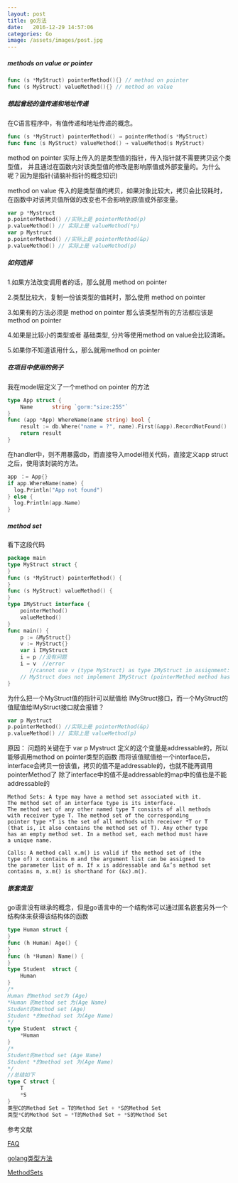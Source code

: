 ```yaml
---
layout: post
title: go方法
date:   2016-12-29 14:57:06
categories: Go
image: /assets/images/post.jpg
---
```


##### methods on value or pointer

```go
func (s *MyStruct) pointerMethod(){} // method on pointer
func (s MyStruct) valueMethod(){} // method on value
```

##### 想起曾经的值传递和地址传递

在C语言程序中，有值传递和地址传递的概念。

```go
func (s *MyStruct) pointerMethod() ⇒ pointerMethod(s *MyStruct)
func func (s MyStruct) valueMethod() ⇒ valueMethod(s MyStruct)
```
method on pointer 实际上传入的是类型值的指针，传入指针就不需要拷贝这个类型值，
并且通过在函数内对该类型值的修改是影响原值或外部变量的。为什么呢？因为是指针(请脑补指针的概念知识)

method on value 传入的是类型值的拷贝，如果对象比较大，拷贝会比较耗时，在函数中对该拷贝值所做的改变也不会影响到原值或外部变量。

```go
var p *Mystruct
p.pointerMethod() //实际上是 pointerMethod(p)
p.valueMethod() // 实际上是 valueMethod(*p)
var p Mystruct
p.pointerMethod() //实际上是 pointerMethod(&p)
p.valueMethod() // 实际上是 valueMethod(p)
```

##### 如何选择

1.如果方法改变调用者的话，那么就用 method on pointer

2.类型比较大，复制一份该类型的值耗时，那么使用 method on pointer

3.如果有的方法必须是 method on pointer 那么该类型所有的方法都应该是 method on pointer

4.如果是比较小的类型或者 基础类型, 分片等使用method on value会比较清晰。

5.如果你不知道该用什么，那么就用method on pointer

##### 在项目中使用的例子

我在model层定义了一个method on pointer 的方法

```go
type App struct {
	Name      string `gorm:"size:255"`
}
func (app *App) WhereName(name string) bool {
	result := db.Where("name = ?", name).First(&app).RecordNotFound()
	return result
}
```

在handler中，则不用暴露db，而直接导入model相关代码，直接定义app struct之后，使用该封装的方法。

```go
app ：= App{}
if app.WhereName(name) {
  log.Println("App not found")
} else {
  log.Println(app.Name)
}
```

##### method set
看下这段代码

```go
package main
type MyStruct struct {
}
func (s *MyStruct) pointerMethod() {
}
func (s MyStruct) valueMethod() {
}
type IMyStruct interface {
    pointerMethod()
    valueMethod()
}
func main() {
    p := &MyStruct{}
    v := MyStruct{}
    var i IMyStruct
    i = p //没有问题
    i = v  //error
       //cannot use v (type MyStruct) as type IMyStruct in assignment:
    // MyStruct does not implement IMyStruct (pointerMethod method has pointer receiver)
}
```
为什么把一个MyStruct值的指针可以赋值给 IMyStruct接口，而一个MyStruct的值赋值给IMyStruct接口就会报错？

```go
var p Mystruct
p.pointerMethod() //实际上是 pointerMethod(&p)
p.valueMethod() // 实际上是 valueMethod(p)
```

原因：
问题的关键在于 var p Mystruct 定义的这个变量是addressable的，所以能够调用method on pointer类型的函数
而将该值赋值给一个interface后，interface会拷贝一份该值，拷贝的值不是addressable的，也就不能再调用pointerMethod了
除了interface中的值不是addressable的map中的值也是不能addressable的

```
Method Sets: A type may have a method set associated with it.
The method set of an interface type is its interface.
The method set of any other named type T consists of all methods
with receiver type T. The method set of the corresponding
pointer type *T is the set of all methods with receiver *T or T
(that is, it also contains the method set of T). Any other type
has an empty method set. In a method set, each method must have
a unique name.

Calls: A method call x.m() is valid if the method set of (the
type of) x contains m and the argument list can be assigned to
the parameter list of m. If x is addressable and &x’s method set
contains m, x.m() is shorthand for (&x).m().
```

##### 嵌套类型
go语言没有继承的概念，但是go语言中的一个结构体可以通过匿名嵌套另外一个结构体来获得该结构体的函数

```go
type Human struct {
}
func (h Human) Age() {
}
func (h *Human) Name() {
}
type Student  struct {
    Human
}
/*
Human 的method set为 (Age)
*Human 的method set 为(Age Name)
Student的method set (Age)
Student *的method set 为(Age Name)
*/
type Student  struct {
    *Human
}
/*
Student的method set (Age Name)
Student *的method set 为(Age Name)
*/
//总结如下
type C struct {
    T
    *S
}
类型C的Method Set = T的Method Set + *S的Method Set
类型*C的Method Set = *T的Method Set + *S的Method Set
```
参考文献

[FAQ](https://golang.org/doc/faq#methods_on_values_or_pointers)

[golang类型方法](http://shanks.leanote.com/post/Untitled-55ca439338f41148cd000759-17)

[MethodSets](https://github.com/golang/go/wiki/MethodSets)
